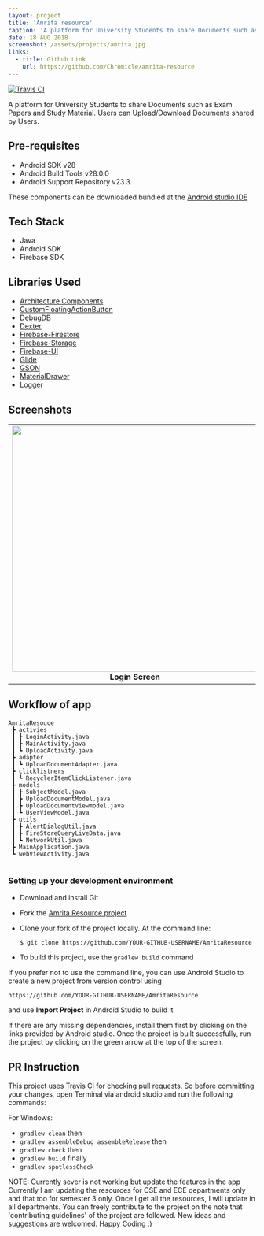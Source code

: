 ```yaml
---
layout: project
title: 'Amrita resource'
caption: 'A platform for University Students to share Documents such as Exam Papers and Study Material. Users can Upload/Download Documents shared by Users.'
date: 18 AUG 2018
screenshot: /assets/projects/amrita.jpg
links:
  - title: Github Link
    url: https://github.com/Chromicle/amrita-resource
---
```


[![Travis CI](https://travis-ci.com/chromicle/AmritaResource.svg?branch=master)](https://travis-ci.com/chromicle/AmritaResource)


A platform for University Students to share Documents such as Exam Papers and Study Material. Users can Upload/Download Documents shared by Users.


## Pre-requisites

- Android SDK v28
- Android Build Tools v28.0.0
- Android Support Repository v23.3.

These components can be downloaded bundled at the [Android studio IDE](https://developer.android.com/studio)

## Tech Stack
- Java
- Android SDK
- Firebase SDK

## Libraries Used
- [Architecture Components](https://developer.android.com/topic/libraries/architecture/)
- [CustomFloatingActionButton](https://github.com/robertlevonyan/customFloatingActionButton)
- [DebugDB](https://github.com/amitshekhariitbhu/Android-Debug-Database)
- [Dexter](https://github.com/Karumi/Dexter)
- [Firebase-Firestore](https://firebase.google.com/docs/firestore/)
- [Firebase-Storage](https://firebase.google.com/docs/storage/)
- [Firebase-UI](https://firebase.google.com/docs/auth/android/firebaseui)
- [Glide](https://github.com/bumptech/glide) 
- [GSON](https://github.com/google/gson)
- [MaterialDrawer](https://github.com/mikepenz/MaterialDrawer)
- [Logger](https://github.com/orhanobut/logger)


## Screenshots
<table>
     <tr>
          <td><img height="500" src="https://user-images.githubusercontent.com/48018942/69048369-4bcbc500-0a23-11ea-8c98-6e3fd3ead6d3.jpg" /><br /><center><b>Login Screen</b></center></td>
          <td><img height="500" src="https://user-images.githubusercontent.com/48018942/69048366-4b332e80-0a23-11ea-9abd-29606d90a058.jpg" /><br /><center><b>Main Screen</b></center></td>
          <td><img height="500" src="https://user-images.githubusercontent.com/48018942/69048367-4b332e80-0a23-11ea-943b-139033dd3a86.jpg" /><br /><center><b>Upload Document screen</b></center></td>
     </tr>
</table>


## Workflow of app

```
AmritaResouce
 ┣ activies
 ┃ ┣ LoginActivity.java
 ┃ ┣ MainActivity.java
 ┃ ┗ UploadActivity.java
 ┣ adapter
 ┃ ┗ UploadDocumentAdapter.java
 ┣ clicklistners
 ┃ ┗ RecyclerItemClickListener.java
 ┣ models
 ┃ ┣ SubjectModel.java
 ┃ ┣ UploadDocumentModel.java
 ┃ ┣ UploadDocumentViewmodel.java
 ┃ ┗ UserViewModel.java
 ┣ utils
 ┃ ┣ AlertDialogUtil.java
 ┃ ┣ FireStoreQueryLiveData.java
 ┃ ┗ NetworkUtil.java
 ┣ MainApplication.java
 ┗ webViewActivity.java
 
 ```

### Setting up your development environment

- Download and install Git

- Fork the [Amrita Resource project](https://github.com/Chromicle/AmritaResource)

- Clone your fork of the project locally. At the command line:
    ```
    $ git clone https://github.com/YOUR-GITHUB-USERNAME/AmritaResource
    ```
- To build this project, use the `gradlew build` command

If you prefer not to use the command line, you can use Android Studio to create a new project from version control using
```
https://github.com/YOUR-GITHUB-USERNAME/AmritaResource
```
and use **Import Project** in Android Studio to build it

If there are any missing dependencies, install them first by clicking on the links provided by Android studio. Once the project is built successfully, run the project by clicking on the green arrow at the top of the screen.

## PR Instruction

This project uses [Travis CI](https://travis-ci.org/Chromicle/AmritaResource) for checking pull requests. So before committing your changes, open Terminal via android studio and run the following commands:

For Windows:  
- `gradlew clean` then  
- `gradlew assembleDebug assembleRelease` then  
- `gradlew check` then
- `gradlew build` finally
- `gradlew spotlessCheck`




NOTE: Currently sever is not working but update the features in the app
Currently I am updating the resources for CSE and ECE departments only and that too for semester 3 only. Once I get all the resources, I will update in all departments.
You can freely contribute to the project on the note that 'contributing guidelines' of the project are followed.
New ideas and suggestions are welcomed.
Happy Coding :)